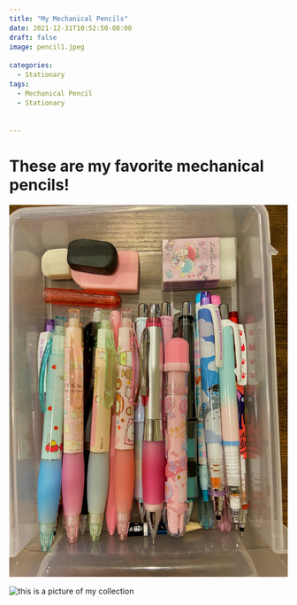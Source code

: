 ```yaml
---
title: "My Mechanical Pencils"
date: 2021-12-31T10:52:50-08:00
draft: false
image: pencil1.jpeg

categories:
  - Stationary
tags:
  - Mechanical Pencil
  - Stationary
  

---
```


# These are my favorite mechanical pencils!




![I put all of my mechanical pencils in a drawer](pencil1.jpeg)

![this is a picture of my collection](pencil2.jpeg)

